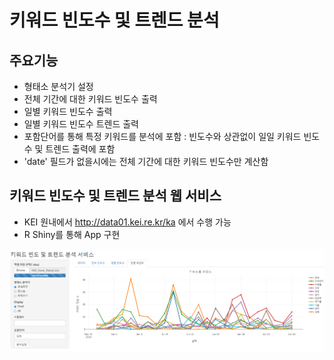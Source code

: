 # 키워드 빈도수 및 트렌드 분석

## 주요기능
- 형태소 분석기 설정
- 전체 기간에 대한 키워드 빈도수 출력
- 일별 키워드 빈도수 출력
- 일별 키워드 빈도수 트렌드 출력
- 포함단어를 통해 특정 키워드를 분석에 포함 : 빈도수와 상관없이 일일 키워드 빈도수 및 트렌드 출력에 포함
- 'date' 필드가 없을시에는 전체 기간에 대한 키워드 빈도수만 계산함

## 키워드 빈도수 및 트렌드 분석 웹 서비스
- KEI 원내에서 http://data01.kei.re.kr/ka 에서 수행 가능
- R Shiny를 통해 App 구현

<img src = "https://github.com/keibigdata/dyjin_2020/blob/master/5_%ED%82%A4%EC%9B%8C%EB%93%9C_%EB%B9%88%EB%8F%84_%EB%B0%8F_%ED%8A%B8%EB%A0%8C%EB%93%9C_%EB%B6%84%EC%84%9D/images/1.png?raw=true">
